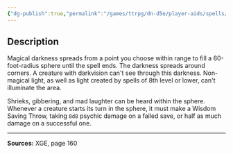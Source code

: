 ```yaml
---
{"dg-publish":true,"permalink":"/games/ttrpg/dn-d5e/player-aids/spells/level-8/maddening-darkness/","tags":["ttrpg/dnd/5e","verbal","material","concentration","spell"],"noteIcon":""}
---
```



## Description
Magical darkness spreads from a point you choose within range to fill a 60-foot-radius sphere until the spell ends.
The darkness spreads around corners.
A creature with darkvision can't see through this darkness.
Non-magical light, as well as light created by spells of 8th level or lower, can't illuminate the area.

Shrieks, gibbering, and mad laughter can be heard within the sphere.
Whenever a creature starts its turn in the sphere, it must make a Wisdom Saving Throw, taking `8d8` psychic damage on a failed save, or half as much damage on a successful one.

---

**Sources:** XGE, page 160
